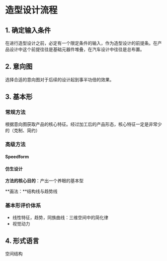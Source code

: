 # 造型设计流程

## 1. 确定输入条件

在进行造型设计之前，必定有一个限定条件的输入，作为造型设计的前提条。在产品设计中这个前提往往是基础元器件堆叠，在汽车设计中往往是总布置。

## 2. 意向图

选择合适的意向图对于后续的设计起到事半功倍的效果。

## 3. 基本形

### 常规方法

根据意向图获取产品的核心特征。经过加工后的产品形态，核心特征一定是非常少的（克制、简约）

### 高级方法

#### Speedform

#### 仿生设计

**方法的核心目的**：产出一个养眼的基本型

**画法：**结构线与趋势线

### 基本形评价体系

  - 线性特征，趋势，同族曲线：三维空间中的简化律
  - 视觉动力


## 4. 形式语言

空间结构

